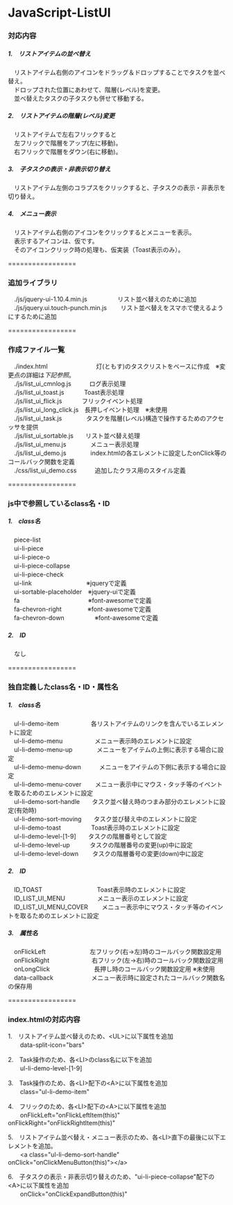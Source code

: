 JavaScript-ListUI
=================

### 対応内容
##### 1.　リストアイテムの並べ替え
　リストアイテム右側のアイコンをドラッグ＆ドロップすることでタスクを並べ替え。  
　ドロップされた位置にあわせて、階層(レベル)を変更。  
　並べ替えたタスクの子タスクも併せて移動する。
  
##### 2.　リストアイテムの階層(レベル)変更
　リストアイテムで左右フリックすると  
　左フリックで階層をアップ(左に移動)。  
　右フリックで階層をダウン(右に移動)。  
  
##### 3.　子タスクの表示・非表示切り替え
　リストアイテム左側のコラプスをクリックすると、子タスクの表示・非表示を切り替え。  
  
##### 4.　メニュー表示
　リストアイテム右側のアイコンをクリックするとメニューを表示。  
　表示するアイコンは、仮です。  
　そのアイコンクリック時の処理も、仮実装（Toast表示のみ）。  
  
=================
  
### 追加ライブラリ
　./js/jquery-ui-1.10.4.min.js　　　　　リスト並べ替えのために追加  
　./js/jquery.ui.touch-punch.min.js　　 リスト並べ替えをスマホで使えるようにするために追加  
  
=================
  
### 作成ファイル一覧
　./index.html　　　　　　　　灯(ともす)のタスクリストをベースに作成　※変更点の詳細は*下記参照*。  
　./js/list_ui_cmnlog.js　　　ログ表示処理  
　./js/list_ui_toast.js　　　 Toast表示処理  
　./js/list_ui_flick.js　　　 フリックイベント処理  
　./js/list_ui_long_click.js　長押しイベント処理　※未使用  
　./js/list_ui_task.js　　　　タスクを階層(レベル)構造で操作するためのアクセッサを提供  
　./js/list_ui_sortable.js　　リスト並べ替え処理  
　./js/list_ui_menu.js　　　　メニュー表示処理  
　./js/list_ui_demo.js　　　　index.htmlの各エレメントに設定したonClick等のコールバック関数を定義  
　./css/list_ui_demo.css　　　追加したクラス用のスタイル定義  
  
=================
  
### js中で参照しているclass名・ID
##### 1.　class名
　piece-list  
　ui-li-piece  
　ui-li-piece-o  
　ui-li-piece-collapse  
　ui-li-piece-check  
　ui-link　　　　　　　　　※jqueryで定義  
　ui-sortable-placeholder　※jquery-uiで定義  
　fa　　　　　　　　　　　 ※font-awesomeで定義  
　fa-chevron-right　　　　 ※font-awesomeで定義  
　fa-chevron-down　　　　　※font-awesomeで定義  
  
##### 2.　ID
　なし  
  
=================
  
### 独自定義したclass名・ID・属性名
##### 1.　class名
　ul-li-demo-item　　　　　 各リストアイテムのリンクを含んでいる<A>エレメントに設定  
　ul-li-demo-menu　　　　　 メニュー表示時のエレメントに設定  
　ul-li-demo-menu-up　　　　メニューをアイテムの上側に表示する場合に設定  
　ul-li-demo-menu-down　　　メニューをアイテムの下側に表示する場合に設定  
　ul-li-demo-menu-cover　　 メニュー表示中にマウス・タッチ等のイベントを取るためのエレメントに設定  
　ul-li-demo-sort-handle　　タスク並べ替え時のつまみ部分のエレメントに設定(有効時)  
　ul-li-demo-sort-moving　　タスク並び替え中のエレメントに設定  
　ul-li-demo-toast　　　　　Toast表示時のエレメントに設定  
　ul-li-demo-level-[1-9]　　タスクの階層番号として設定  
　ul-li-demo-level-up　　　 タスクの階層番号の変更(up)中に設定  
　ul-li-demo-level-down　　 タスクの階層番号の変更(down)中に設定  
  
##### 2.　ID
　ID_TOAST　　　　　　　　　Toast表示時のエレメントに設定  
　ID_LIST_UI_MENU　　　　　 メニュー表示のエレメントに設定  
　ID_LIST_UI_MENU_COVER　　 メニュー表示中にマウス・タッチ等のイベントを取るためのエレメントに設定  
  
##### 3.　属性名
　onFlickLeft　　　　　　　 左フリック(右→左)時のコールバック関数設定用  
　onFlickRight　　　　　　　右フリック(左→右)時のコールバック関数設定用  
　onLongClick　　　　　　　 長押し時のコールバック関数設定用 ※未使用  
　data-callback　　　　　　 メニュー表示時に設定されたコールバック関数名の保存用  
  
=================
  
### index.htmlの対応内容
1.　リストアイテム並べ替えのため、&lt;UL&gt;に以下属性を追加  
　　data-split-icon="bars"  
  
2.　Task操作のため、各&lt;LI&gt;のclass名に以下を追加  
　　ul-li-demo-level-[1-9]  
  
3.　Task操作のため、各&lt;LI&gt;配下の&lt;A&gt;に以下属性を追加  
　　class="ul-li-demo-item"  
  
4.　フリックのため、各&lt;LI&gt;配下の&lt;A&gt;に以下属性を追加  
　　onFlickLeft="onFlickLeftItem(this)" onFlickRight="onFlickRightItem(this)"  
  
5.　リストアイテム並べ替え・メニュー表示のため、各&lt;LI&gt;直下の最後に以下エレメントを追加。  
　　&lt;a class="ul-li-demo-sort-handle" onClick="onClickMenuButton(this)"&gt;&lt;/a&gt;  
  
6.　子タスクの表示・非表示切り替えのため、"ui-li-piece-collapse"配下の&lt;A&gt;に以下属性を追加  
　　onClick="onClickExpandButton(this)"  
  
